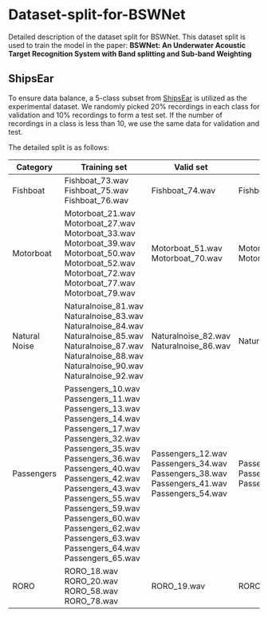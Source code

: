 # Dataset-split-for-BSWNet
Detailed description of the dataset split for BSWNet. This dataset split is used to train the model in the paper: **BSWNet: An Underwater Acoustic Target Recognition System with Band splitting and Sub-band Weighting**

## ShipsEar

To ensure data balance, a 5-class subset from [ShipsEar](https://underwaternoise.atlanttic.uvigo.es/) is utilized as the experimental dataset. We randomly picked 20% recordings in each class for validation and 10% recordings to form a test set. If the number of recordings in a class is less than 10, we use the same data for validation and test.

The detailed split is as follows:

|Category|Training set| Valid set| Test set|
| --- | --- | --- | --- |
| Fishboat | Fishboat_73.wav <br> Fishboat_75.wav <br> Fishboat_76.wav| Fishboat_74.wav | Fishboat_74.wav |
| Motorboat | Motorboat_21.wav <br> Motorboat_27.wav <br> Motorboat_33.wav <br> Motorboat_39.wav <br> Motorboat_50.wav <br> Motorboat_52.wav <br> Motorboat_72.wav <br> Motorboat_77.wav <br> Motorboat_79.wav | Motorboat_51.wav <br> Motorboat_70.wav  | Motorboat_26.wav <br> Motorboat_45.wav |
| Natural Noise | Naturalnoise_81.wav <br> Naturalnoise_83.wav <br> Naturalnoise_84.wav <br> Naturalnoise_85.wav <br> Naturalnoise_87.wav <br> Naturalnoise_88.wav <br> Naturalnoise_90.wav <br> Naturalnoise_92.wav | Naturalnoise_82.wav <br> Naturalnoise_86.wav | Naturalnoise_91.wav |
| Passengers | Passengers_10.wav <br> Passengers_11.wav <br> Passengers_13.wav <br> Passengers_14.wav <br> Passengers_17.wav <br> Passengers_32.wav <br> Passengers_35.wav <br> Passengers_36.wav <br> Passengers_40.wav <br> Passengers_42.wav <br> Passengers_43.wav <br> Passengers_55.wav <br> Passengers_59.wav <br> Passengers_60.wav <br> Passengers_62.wav <br> Passengers_63.wav <br> Passengers_64.wav <br> Passengers_65.wav | Passengers_12.wav <br> Passengers_34.wav <br> Passengers_38.wav <br> Passengers_41.wav <br> Passengers_54.wav | Passengers_61.wav <br> Passengers_67.wav <br> Passengers_8.wav |
| RORO | RORO_18.wav <br> RORO_20.wav <br> RORO_58.wav <br> RORO_78.wav | RORO_19.wav | RORO_19.wav |

